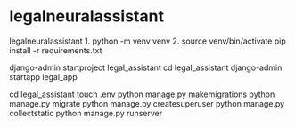 # legalneuralassistant
 legalneuralassistant
1.
python -m venv venv
2.
source venv/bin/activate
pip install -r requirements.txt


django-admin startproject legal_assistant
cd legal_assistant
django-admin startapp legal_app

cd legal_assistant
touch .env
python manage.py makemigrations
python manage.py migrate
python manage.py createsuperuser
python manage.py collectstatic
python manage.py runserver

